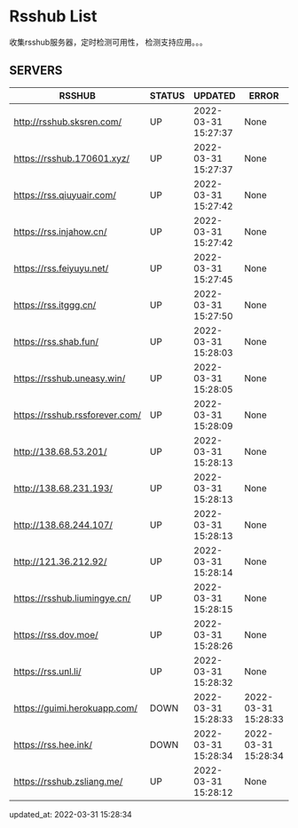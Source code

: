 # Rsshub List

收集rsshub服务器，定时检测可用性， 检测支持应用。。。


## SERVERS

|  RSSHUB   | STATUS  | UPDATED  | ERROR  | TWITTER |  
|  ----  | ----  | ----  | ----  | ---- |  
| http://rsshub.sksren.com/ | UP | 2022-03-31 15:27:37 | None |OK|  
| https://rsshub.170601.xyz/ | UP | 2022-03-31 15:27:37 | None ||  
| https://rss.qiuyuair.com/ | UP | 2022-03-31 15:27:42 | None ||  
| https://rss.injahow.cn/ | UP | 2022-03-31 15:27:42 | None ||  
| https://rss.feiyuyu.net/ | UP | 2022-03-31 15:27:45 | None ||  
| https://rss.itggg.cn/ | UP | 2022-03-31 15:27:50 | None ||  
| https://rss.shab.fun/ | UP | 2022-03-31 15:28:03 | None |OK|  
| https://rsshub.uneasy.win/ | UP | 2022-03-31 15:28:05 | None |OK|  
| https://rsshub.rssforever.com/ | UP | 2022-03-31 15:28:09 | None |OK|  
| http://138.68.53.201/ | UP | 2022-03-31 15:28:13 | None ||  
| http://138.68.231.193/ | UP | 2022-03-31 15:28:13 | None ||  
| http://138.68.244.107/ | UP | 2022-03-31 15:28:13 | None ||  
| http://121.36.212.92/ | UP | 2022-03-31 15:28:14 | None ||  
| https://rsshub.liumingye.cn/ | UP | 2022-03-31 15:28:15 | None ||  
| https://rss.dov.moe/ | UP | 2022-03-31 15:28:26 | None ||  
| https://rss.unl.li/ | UP | 2022-03-31 15:28:32 | None ||  
| https://guimi.herokuapp.com/ | DOWN | 2022-03-31 15:28:33 | 2022-03-31 15:28:33 |  
| https://rss.hee.ink/ | DOWN | 2022-03-31 15:28:34 | 2022-03-31 15:28:34 |  
| https://rsshub.zsliang.me/ | UP | 2022-03-31 15:28:12 | None |OK|  
  

updated_at: 2022-03-31 15:28:34  
